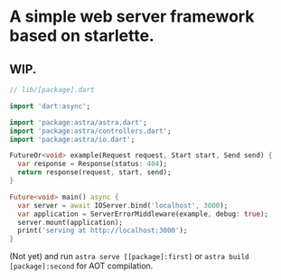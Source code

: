 # A simple web server framework based on starlette.

## WIP.

```dart
// lib/[package].dart

import 'dart:async';

import 'package:astra/astra.dart';
import 'package:astra/controllers.dart';
import 'package:astra/io.dart';

FutureOr<void> example(Request request, Start start, Send send) {
  var response = Response(status: 404);
  return response(request, start, send);
}

Future<void> main() async {
  var server = await IOServer.bind('localhost', 3000);
  var application = ServerErrorMiddleware(example, debug: true);
  server.mount(application);
  print('serving at http://localhost:3000');
}
```

(Not yet) and run `astra serve [[package]:first]` or `astra build [package]:second` for AOT compilation.
